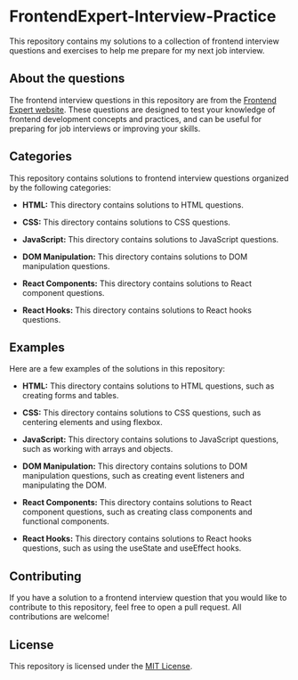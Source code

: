 # FrontendExpert-Interview-Practice
This repository contains my solutions to a collection of frontend interview questions and exercises to help me prepare for my next job interview.
## About the questions

The frontend interview questions in this repository are from the [Frontend Expert website](https://www.algoexpert.io/content#frontendexpert). These questions are designed to test your knowledge of frontend development concepts and practices, and can be useful for preparing for job interviews or improving your skills.

## Categories

This repository contains solutions to frontend interview questions organized by the following categories:

* **HTML:** This directory contains solutions to HTML questions.

* **CSS:** This directory contains solutions to CSS questions.

* **JavaScript:** This directory contains solutions to JavaScript questions.

* **DOM Manipulation:** This directory contains solutions to DOM manipulation questions.

* **React Components:** This directory contains solutions to React component questions.

* **React Hooks:** This directory contains solutions to React hooks questions.

## Examples

Here are a few examples of the solutions in this repository:

* **HTML:** This directory contains solutions to HTML questions, such as creating forms and tables.

* **CSS:** This directory contains solutions to CSS questions, such as centering elements and using flexbox.

* **JavaScript:** This directory contains solutions to JavaScript questions, such as working with arrays and objects.

* **DOM Manipulation:** This directory contains solutions to DOM manipulation questions, such as creating event listeners and manipulating the DOM.

* **React Components:** This directory contains solutions to React component questions, such as creating class components and functional components.

* **React Hooks:** This directory contains solutions to React hooks questions, such as using the useState and useEffect hooks.

## Contributing

If you have a solution to a frontend interview question that you would like to contribute to this repository, feel free to open a pull request. All contributions are welcome!

## License

This repository is licensed under the [MIT License](https://opensource.org/licenses/MIT).
